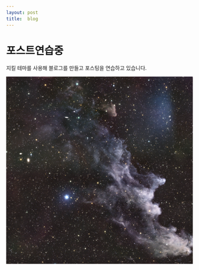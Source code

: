 ```yaml
---
layout: post
title:  blog
---
```



# 포스트연습중

 지킬 테마를 사용해 블로그를 만들고 포스팅을 연습하고 있습니다.
 
![열심히공부중인사람](/images/space.jpg)

